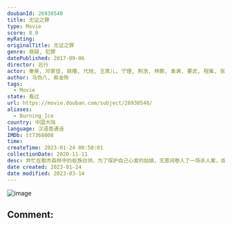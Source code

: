 ```yaml
---
doubanId: 26930540
title: 无证之罪
type: Movie
score: 8.0
myRating: 
originalTitle: 无证之罪
genre: 悬疑, 犯罪
datePublished: 2017-09-06
director: 吕行
actor: 秦昊, 邓家佳, 姚橹, 代旭, 王真儿, 宁理, 荆浩, 林鹏, 袁满, 要武, 程雍, 张澍, 李俊霆, 刘戈滨, 赵晖, 李泽, 赵梓淇, 王海军, 郭海鹏, 蓝骁, 刘唯伟, 张成成, 杨皓轩, 郑超, 赵杨, 饶国峰, 王雪洋, 赵彦, 吕行, 刘洋
author: 马伪八, 紫金陈
tags:
  - Movie
state: 看过
url: https://movie.douban.com/subject/26930540/
aliases:
  - Burning_Ice
country: 中国大陆
language: 汉语普通话
IMDb: tt7368008
time: 
createTime: 2023-01-24 00:50:01
collectionDate: 2020-11-11
desc: 奔忙在都市森林中的蚁族白领，为了保护自己心爱的姑娘，无意间卷入了一场杀人案，成为凶案嫌犯。原本死水般的庸碌生活被瞬间打破，在警方和黑帮的双重追查下，求生的本能使人性在在危机中慢慢发酵出危险的味道。事...
date created: 2023-01-24
date modified: 2023-03-14
---
```


![image](p2497732763.jpg)

Comment:
---

